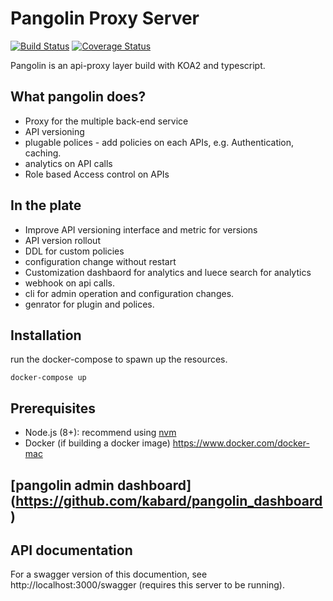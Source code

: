 # Pangolin Proxy Server

[![Build Status](https://travis-ci.org/ddimaria/koa-typescript-starter.svg?branch=develop)](https://travis-ci.org/ddimaria/koa-typescript-starter)
[![Coverage Status](https://coveralls.io/repos/github/ddimaria/koa-typescript-starter/badge.svg?branch=develop)](https://coveralls.io/github/ddimaria/koa-typescript-starter?branch=develop)

Pangolin is an api-proxy layer build with KOA2 and typescript.

## What pangolin does?
- Proxy for the multiple back-end service
- API versioning
- plugable polices - add policies on each APIs, e.g. Authentication, caching.
- analytics on API calls
- Role based Access control on APIs

## In the plate
- Improve API versioning interface and metric for versions
- API version rollout
- DDL for custom policies
- configuration change without restart
- Customization dashbaord for analytics and luece search for analytics
- webhook on api calls.
- cli for admin operation and configuration changes.
- genrator for plugin and polices.

## Installation
run the docker-compose to spawn up the resources.
```
docker-compose up
```


## Prerequisites
* Node.js (8+): recommend using [nvm](https://github.com/creationix/nvm)
* Docker (if building a docker image) https://www.docker.com/docker-mac

## [pangolin admin dashboard] (https://github.com/kabard/pangolin_dashboard)

## API documentation
For a swagger version of this documention, see http://localhost:3000/swagger (requires this server to be running).
